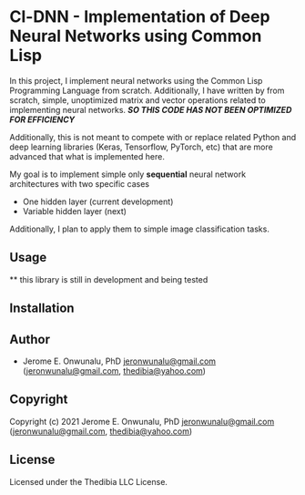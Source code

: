 # Cl-DNN - Implementation of Deep Neural Networks using Common Lisp

In this project, I implement neural networks using the Common Lisp Programming Language from scratch. Additionally, I have written by from scratch, simple, unoptimized matrix and vector operations related to implementing neural networks. ***SO THIS CODE HAS NOT BEEN OPTIMIZED FOR EFFICIENCY***

Additionally, this is not meant to compete with or replace related Python and deep learning libraries (Keras, Tensorflow, PyTorch, etc) that are more advanced that what is implemented here. 

My goal is to implement simple only **sequential** neural network architectures with two specific cases
* One hidden layer (current development)
* Variable hidden layer (next)

Additionally, I plan to apply them to simple image classification tasks.

## Usage
** this library is still in development and being tested

## Installation

## Author

* Jerome E. Onwunalu, PhD <jeronwunalu@gmail.com> (jeronwunalu@gmail.com, thedibia@yahoo.com)

## Copyright

Copyright (c) 2021 Jerome E. Onwunalu, PhD <jeronwunalu@gmail.com> (jeronwunalu@gmail.com, thedibia@yahoo.com)

## License

Licensed under the Thedibia LLC License.

